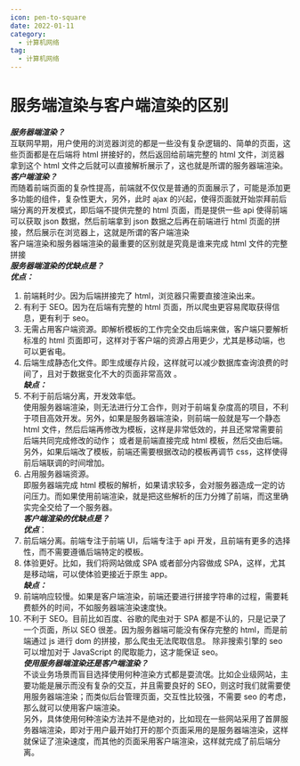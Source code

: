 ```yaml
---
icon: pen-to-square
date: 2022-01-11
category:
  - 计算机网络
tag:
  - 计算机网络
---
```

# 服务端渲染与客户端渲染的区别

_**服务器端渲染？**_  
互联网早期，用户使用的浏览器浏览的都是一些没有复杂逻辑的、简单的页面，这些页面都是在后端将 html 拼接好的，然后返回给前端完整的 html 文件，浏览器拿到这个 html 文件之后就可以直接解析展示了，这也就是所谓的服务器端渲染。  
_**客户端渲染？**_  
而随着前端页面的复杂性提高，前端就不仅仅是普通的页面展示了，可能是添加更多功能的组件，复杂性更大，另外，此时 ajax 的兴起，使得页面就开始崇拜前后端分离的开发模式，即后端不提供完整的 html 页面，而是提供一些 api 使得前端可以获取 json 数据，然后前端拿到 json 数据之后再在前端进行 html 页面的拼接，然后展示在浏览器上，这就是所谓的客户端渲染  
客户端渲染和服务器端渲染的最重要的区别就是究竟是谁来完成 html 文件的完整拼接  
_**服务器端渲染的优缺点是？**_  
_**优点：**_

1.  前端耗时少。因为后端拼接完了 html，浏览器只需要直接渲染出来。
2.  有利于 SEO。因为在后端有完整的 html 页面，所以爬虫更容易爬取获得信息，更有利于 seo。
3.  无需占用客户端资源。即解析模板的工作完全交由后端来做，客户端只要解析标准的 html 页面即可，这样对于客户端的资源占用更少，尤其是移动端，也可以更省电。
4.  后端生成静态化文件。即生成缓存片段，这样就可以减少数据库查询浪费的时间了，且对于数据变化不大的页面非常高效 。  
    _**缺点：**_
5.  不利于前后端分离，开发效率低。  
    使用服务器端渲染，则无法进行分工合作，则对于前端复杂度高的项目，不利于项目高效开发。另外，如果是服务器端渲染，则前端一般就是写一个静态 html 文件，然后后端再修改为模板，这样是非常低效的，并且还常常需要前后端共同完成修改的动作； 或者是前端直接完成 html 模板，然后交由后端。另外，如果后端改了模板，前端还需要根据改动的模板再调节 css，这样使得前后端联调的时间增加。
6.  占用服务器端资源。  
    即服务器端完成 html 模板的解析，如果请求较多，会对服务器造成一定的访问压力。而如果使用前端渲染，就是把这些解析的压力分摊了前端，而这里确实完全交给了一个服务器。  
    _**客户端渲染的优缺点是？**_  
    _**优点**_：
7.  前后端分离。前端专注于前端 UI，后端专注于 api 开发，且前端有更多的选择性，而不需要遵循后端特定的模板。
8.  体验更好。比如，我们将网站做成 SPA 或者部分内容做成 SPA，这样，尤其是移动端，可以使体验更接近于原生 app。  
    _**缺点：**_
9.  前端响应较慢。如果是客户端渲染，前端还要进行拼接字符串的过程，需要耗费额外的时间，不如服务器端渲染速度快。
10.  不利于 SEO。目前比如百度、谷歌的爬虫对于 SPA 都是不认的，只是记录了一个页面，所以 SEO 很差。因为服务器端可能没有保存完整的 html，而是前端通过 js 进行 dom 的拼接，那么爬虫无法爬取信息。 除非搜索引擎的 seo 可以增加对于 JavaScript 的爬取能力，这才能保证 seo。  
    _**使用服务器端渲染还是客户端渲染？**_  
    不谈业务场景而盲目选择使用何种渲染方式都是耍流氓。比如企业级网站，主要功能是展示而没有复杂的交互，并且需要良好的 SEO，则这时我们就需要使用服务器端渲染；而类似后台管理页面，交互性比较强，不需要 seo 的考虑，那么就可以使用客户端渲染。  
    另外，具体使用何种渲染方法并不是绝对的，比如现在一些网站采用了首屏服务器端渲染，即对于用户最开始打开的那个页面采用的是服务器端渲染，这样就保证了渲染速度，而其他的页面采用客户端渲染，这样就完成了前后端分离。